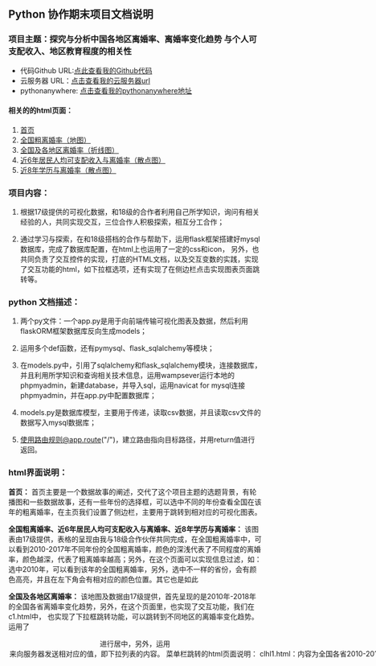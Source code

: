 ## Python 协作期末项目文档说明

### 项目主题：探究与分析中国各地区离婚率、离婚率变化趋势 与个人可支配收入、地区教育程度的相关性

* 代码Github URL:[点此查看我的Github代码](https://github.com/Liangyingqi/python/tree/master/wxqmxm)
* 云服务器 URL：[点击查看我的云服务器url](http://121.199.73.44:9999/)
* pythonanywhere: [点击查看我的pythonanywhere地址](http://chenliang18.pythonanywhere.com/)


#### 相关的的html页面：

1. [首页](http://chenliang18.pythonanywhere.com/)
2. [全国粗离婚率（地图）](http://chenliang18.pythonanywhere.com/clhl1)
3. [全国及各地区离婚率（折线图）](http://chenliang18.pythonanywhere.com/clhl2)
4. [近6年居民人均可支配收入与离婚率（散点图）](http://chenliang18.pythonanywhere.com/jm2)
5. [近8年学历与离婚率（散点图）](http://chenliang18.pythonanywhere.com/lh8n/)

### 项目内容：
1. 根据17级提供的可视化数据，和18级的合作者利用自己所学知识，询问有相关经验的人，共同实现交互，三位合作人积极探索，相互分工合作；

2. 通过学习与探索，在和18级搭档的合作与帮助下，运用flask框架搭建好mysql数据库，完成了数据库配置，在html上也运用了一定的css和icon，
另外，也共同负责了交互控件的实现，打底的HTML文档，以及交互变数的实践，实现了交互功能的html，如下拉框选项，还有实现了在侧边栏点击实现图表页面跳转等。


### python 文档描述：

1. 两个py文件：一个app.py是用于向前端传输可视化图表及数据，然后利用flaskORM框架数据库反向生成models；

2. 运用多个def函数，还有pymysql、flask_sqlalchemy等模块；

3. 在models.py中，引用了sqlalchemy和flask_sqlalchemy模块，连接数据库，并且利用所学知识和查询相关技术信息，运用wampsever运行本地的phpmyadmin，新建database，并导入sql，运用navicat for mysql连接phpmyadmin，并在app.py中配置数据库；

4. models.py是数据库模型，主要用于传递，读取csv数据，并且读取csv文件的数据写入mysql数据库；

5. 使用路由规则@app.route("/")，建立路由指向目标路径，并用return值进行返回。

### html界面说明：
**首页：** 首页主要是一个数据故事的阐述，交代了这个项目主题的选题背景，有轮播图和一些数据故事，还有一些年份的选择框，可以选中不同的年份查看全国在该年的粗离婚率，在主页我们设置了侧边栏，主要用于跳转到相对应的可视化图表。

**全国粗离婚率、近6年居民人均可支配收入与离婚率、近8年学历与离婚率：** 该图表由17级提供，表格的呈现由我与18级合作伙伴共同完成，在全国粗离婚率中，可以看到2010-2017年不同年份的全国粗离婚率，颜色的深浅代表了不同程度的离婚率，颜色越深，代表了粗离婚率越高；另外，在这个页面可以实现信息过滤，如：选中2010年，可以看到该年的全国粗离婚率，另外，选中不一样的省份，会有颜色高亮，并且在左下角会有相对应的颜色位置。其它也是如此

**全国及各地区离婚率：** 该地图及数据由17级提供，首先呈现的是2010年-2018年的全国各省离婚率变化趋势，另外，在这个页面里，也实现了交互功能，我们在c1.html中， 也实现了下拉框跳转功能，可以跳转到不同地区的离婚率变化趋势。运用了<div style="text-align:center ">进行居中，另外，运用<option value="value">来向服务器发送相对应的值，即下拉列表的内容。
  
**菜单栏跳转的html页面说明：** 

* clhl1.html：内容为全国各省2010-2018年粗离婚率图及对应表格数据

* clhl2.html：内容为全国各省离婚率变化趋势图及表格

* jm2.html：内容为近6年居民人均可支配收入与离婚率图及对应表格数据

* lh8n.html：内容为近8年学历与离婚率图及表格

**clhl2.html 的内置下拉框的跳转页面：**

* c1.html：内容为中国东北地区离婚率变化趋势及对应表格数据

* c2.html：内容为中国中南地区离婚率变化趋势及对应表格数据

* c3.html：内容为中国华东地区离婚率变化趋势及对应表格数据

* c4.html：内容为中国华北地区离婚率变化趋势及对应表格数据

* c5.html：内容为中国西北地区离婚率变化趋势及对应表格数据

* c6.html：内容为中国西南地区离婚率变化趋势及对应表格数据


### webapp动作描述：

1. 轮播图点击：主页面有一个自动播放的轮播图，自动播放关于离婚话题的词句，即主题背景话题

2. 横框点击按钮：主页面中，有横框的交互，点击不同的年份框，就可以呈现出不同年份的地图

3. 导航菜单栏：点击左上角按钮，可以实现用户跳转到展示数据图表的html界面的功能
